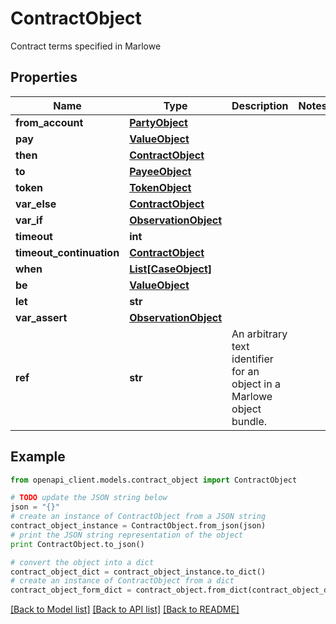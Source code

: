 # ContractObject

Contract terms specified in Marlowe

## Properties
Name | Type | Description | Notes
------------ | ------------- | ------------- | -------------
**from_account** | [**PartyObject**](PartyObject.md) |  | 
**pay** | [**ValueObject**](ValueObject.md) |  | 
**then** | [**ContractObject**](ContractObject.md) |  | 
**to** | [**PayeeObject**](PayeeObject.md) |  | 
**token** | [**TokenObject**](TokenObject.md) |  | 
**var_else** | [**ContractObject**](ContractObject.md) |  | 
**var_if** | [**ObservationObject**](ObservationObject.md) |  | 
**timeout** | **int** |  | 
**timeout_continuation** | [**ContractObject**](ContractObject.md) |  | 
**when** | [**List[CaseObject]**](CaseObject.md) |  | 
**be** | [**ValueObject**](ValueObject.md) |  | 
**let** | **str** |  | 
**var_assert** | [**ObservationObject**](ObservationObject.md) |  | 
**ref** | **str** | An arbitrary text identifier for an object in a Marlowe object bundle. | 

## Example

```python
from openapi_client.models.contract_object import ContractObject

# TODO update the JSON string below
json = "{}"
# create an instance of ContractObject from a JSON string
contract_object_instance = ContractObject.from_json(json)
# print the JSON string representation of the object
print ContractObject.to_json()

# convert the object into a dict
contract_object_dict = contract_object_instance.to_dict()
# create an instance of ContractObject from a dict
contract_object_form_dict = contract_object.from_dict(contract_object_dict)
```
[[Back to Model list]](../README.md#documentation-for-models) [[Back to API list]](../README.md#documentation-for-api-endpoints) [[Back to README]](../README.md)


